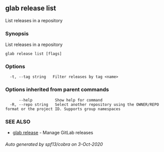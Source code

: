 ## glab release list

List releases in a repository

### Synopsis

List releases in a repository

```
glab release list [flags]
```

### Options

```
  -t, --tag string   Filter releases by tag <name>
```

### Options inherited from parent commands

```
      --help          Show help for command
  -R, --repo string   Select another repository using the OWNER/REPO format or the project ID. Supports group namespaces
```

### SEE ALSO

* [glab release](glab_release.md)	 - Manage GitLab releases

###### Auto generated by spf13/cobra on 3-Oct-2020
